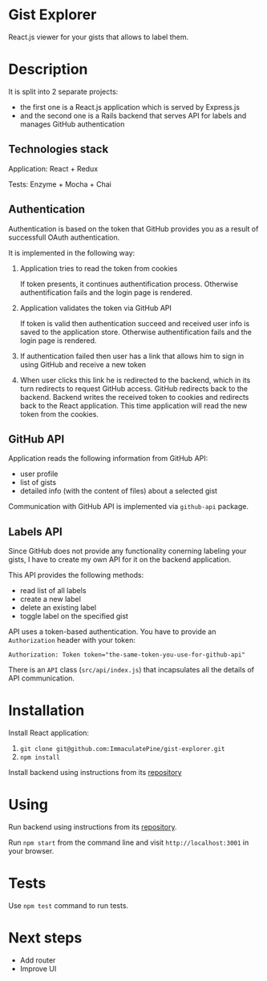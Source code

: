 # Gist Explorer

React.js viewer for your gists that allows to label them.

# Description

It is split into 2 separate projects:

  * the first one is a React.js application which is served by Express.js
  * and the second one is a Rails backend that serves API for labels and manages GitHub authentication

## Technologies stack

Application: React + Redux

Tests: Enzyme + Mocha + Chai

## Authentication

Authentication is based on the token that GitHub provides you as a result of successfull OAuth authentication.

It is implemented in the following way:

1. Application tries to read the token from cookies

    If token presents, it continues authentification process.
    Otherwise authentification fails and the login page is rendered.

2. Application validates the token via GitHub API

    If token is valid then authentication succeed and received user info is saved to the application store.
    Otherwise authentification fails and the login page is rendered.

3. If authentication failed then user has a link that allows him to sign in using GitHub and receive a new token

4. When user clicks this link he is redirected to the backend, which in its turn redirects to request GitHub access. GitHub redirects back to the backend. Backend writes the received token to cookies and redirects back to the React application. This time application will read the new token from the cookies.

## GitHub API

Application reads the following information from GitHub API:

  * user profile
  * list of gists
  * detailed info (with the content of files) about a selected gist

Communication with GitHub API is implemented via `github-api` package.

## Labels API

Since GitHub does not provide any functionality conerning labeling your gists, I have to create my own API for it on the backend application.

This API provides the following methods:

  * read list of all labels
  * create a new label
  * delete an existing label
  * toggle label on the specified gist

API uses a token-based authentication. You have to provide an `Authorization` header with your token:

    Authorization: Token token="the-same-token-you-use-for-github-api"

There is an `API` class (`src/api/index.js`) that incapsulates all the details of API communication.

# Installation

Install React application:

1. `git clone git@github.com:ImmaculatePine/gist-explorer.git`
2. `npm install`

Install backend using instructions from its [repository](https://github.com/ImmaculatePine/gist-explorer-backend)

# Using

Run backend using instructions from its [repository](https://github.com/ImmaculatePine/gist-explorer-backend).

Run `npm start` from the command line and visit `http://localhost:3001` in your browser.

# Tests

Use `npm test` command to run tests.

# Next steps

* Add router
* Improve UI
